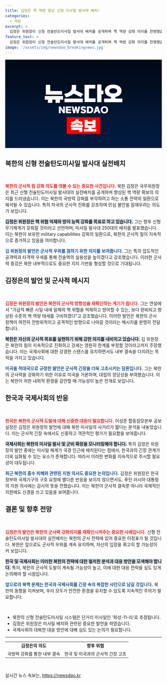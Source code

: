 ```yaml
---
title: 김정은 핵 역량 향상 신형 미사일 발사대 배치!
categories:
  - 국방
excerpt: >
  김정은 위원장이 신형 전술탄도미사일 발사대 배치를 공개하며 핵 역량 강화 의지를 천명했습니다. 홍수 피해 속에서도 군사력을 강조하며 민심 결속을 노린 이 사건은 북한의 전략 변화에 주목하게 합니다!
feature_text: >
  김정은 위원장이 신형 전술탄도미사일 발사대 배치를 공개하며 핵 역량 강화 의지를 천명했습니다. 홍수 피해 속에서도 군사력을 강조하며 민심 결속을 노린 이 사건은 북한의 전략 변화에 주목하게 합니다!
image: '/assets/img/newsdao_breakingnews.jpg'
---
```


<p><img src="/assets/img/newsdao_breakingnews.jpg" alt="flaretime 속보" /></p>

<h2 data-ke-size="size26">북한의 신형 전술탄도미사일 발사대 실전배치</h2>

<p data-ke-size="size16">&nbsp;</p>

<p><b><span style="color: #ee2323;">북한의 군사적 힘 강화 의도를 엿볼 수 있는 중요한 사건입니다.</span></b> 북한 김정은 국무위원장은 최근 신형 전술탄도미사일 발사대의 실전배치를 공개하며 향상된 핵 역량 확보의 의지를 드러냈습니다. 이는 북한의 국방력 강화를 부각하려고 하는 소통 전략의 일환으로 해석될 수 있습니다. 특히 자국의 군사적 진화를 강조하며 민심 불안을 잠재우려는 의도가 보입니다.</p>

<p><b><span style="background-color: #21538527;">김정은 위원장은 핵 위협 억제와 방어 능력 강화를 목표로 하고 있습니다.</span></b> 그는 향후 신형 무기체계가 갖춰질 것이라고 선언하며, 미사일 발사대 250대의 배치를 발표했습니다. 이는 북한이 보유한 military capabilities 강화의 일환으로, 북한의 군사적 힘이 지속적으로 증가하고 있음을 의미합니다.</p>

<p><b><span style="color: #1a5490;">김 위원장의 발언은 군사적 우위를 점하기 위한 의지를 보여줍니다.</span></b> 그는 특히 압도적인 공격력과 타격력 우세를 통해 전술핵의 실용성을 높이겠다고 강조했습니다. 이러한 군사력 증강은 북한 내부적으로도 중요한 지지 기반을 형성할 것으로 기대됩니다.</p>

<h2 data-ke-size="size26">김정은의 발언 및 군사적 메시지</h2>

<p data-ke-size="size16">&nbsp;</p>

<p><b><span style="color: #ee2323;">김정은 위원장의 발언은 북한의 군사적 방향성을 재확인하는 계기가 됩니다.</span></b> 그는 연설에서 "가급적 빠른 시일 내에 일체의 핵 위협을 억제하고 방어할 수 있는, 보다 완비되고 향상된 수준의 핵 역량 태세를 구비하겠다"고 강조했습니다. 이러한 발언은 북한의 군사 정책이 여전히 전방위적이고 공격적인 방향으로 나아갈 것이라는 메시지를 분명히 전달합니다.</p>

<p><b><span style="background-color: #21538527;">북한은 자신의 군사적 목표를 실현하기 위해 강한 의지를 내비치고 있습니다.</span></b> 김 위원장은 북한의 힘이 지속적으로 진화하고 강세는 영원히 한계를 부정할 것이라고까지 주장했습니다. 이는 국제사회에 대한 강경한 스탠스를 유지하면서도 내부 결속을 다지려는 목적을 가지고 있습니다.</p>

<p><b><span style="color: #1a5490;">미국을 적대국으로 규정한 발언은 군사적 긴장을 더욱 고조시키는 담론입니다.</span></b> 그는 북한의 군사력을 강화하기 위한 이유로 미국을 거론하며, 대립의 정당성을 부여했습니다. 이는 북한이 처한 내외적 환경을 감안할 때 가능성이 높은 전개로 보입니다.</p>

<h2 data-ke-size="size26">한국과 국제사회의 반응</h2>

<p data-ke-size="size16">&nbsp;</p>

<p><b><span style="color: #ee2323;">한국은 북한의 군사적 도발에 대해 신중한 대응이 필요합니다.</span></b> 이성준 합동참모본부 공보실장은 김정은 위원장의 발언에 대해 북한 미사일의 사거리가 짧다는 분석을 내놓았습니다. 이는 군사적 긴장 속에서도 신중하고 객관적인 평가가 필요함을 보여줍니다.</p>

<p><b><span style="background-color: #21538527;">국제사회는 북한의 미사일 발사 및 군비 확장을 모니터링해야 합니다.</span></b> 특히 김정은 위원장의 발언 중에는 미사일 체계가 국경 인근에 배치된다는 점에서, 한국과의 긴장 관계가 더욱 심화될 수 있는 요소가 존재합니다. 따라서 이러한 변화를 지속적으로 주시할 필요성이 대두됩니다.</p>

<p><b><span style="color: #1a5490;">최근 북한의 홍수 피해와 관련된 지원 의사도 중요한 논의입니다.</span></b> 김정은 위원장은 한국 정부와 국제기구의 구호 요청에 별다른 반응을 보이지 않으면서도, 푸틴 러시아 대통령의 지원 의사에는 감사의 뜻을 전했습니다. 이는 북한이 군사적 결속뿐 아니라 국제적인 지원에도 신경을 쓰고 있음을 보여줍니다.</p>

<h2 data-ke-size="size26">결론 및 향후 전망</h2>

<p data-ke-size="size16">&nbsp;</p>

<p><b><span style="color: #ee2323;">김정은의 발언은 북한의 군사력 강화의지를 재확인시켜주는 중요한 사례입니다.</span></b> 신형 전술탄도미사일 발사대의 실전배치는 북한의 군사 전략에 있어 중요한 이정표가 될 것입니다. 북한은 앞으로도 군사적 우위를 계속 유지하며, 자신의 입장을 확고히 할 가능성이 커 보입니다.</p>

<p><b><span style="background-color: #21538527;">한국 및 국제사회는 이러한 북한의 전략에 대한 철저한 분석과 대응 방안을 모색해야 합니다.</span></b> 특히, 북한의 군사적 도발이 계속될 가능성이 높고, 이에 대한 대응 전략을 심도 있게 논의해야 할 시점입니다.</p>

<p><b><span style="color: #1a5490;">앞으로의 북핵 문제는 한국과 국제사회를 긴장 속의 복잡한 사안으로 남길 것입니다.</span></b> 북한의 동향을 지켜보며, 우리 모두가 안전한 환경을 유지할 수 있도록 지속적인 주의가 필요합니다. </p>

<p data-ke-size="size16">&nbsp;</p>

<ul>
  <li>북한의 신형 전술탄도미사일 시스템은 단거리 미사일인 '화성-11-라'로 추정됩니다.</li>
  <li>김정은 위원장은 미사일 배치와 관련된 중요한 발언을 하였습니다.</li>
  <li>국제사회의 대북한 대응 방안에 대해 심도 있는 논의가 필요합니다.</li>
</ul>

<hr>

<table style="width: 100%; text-align: center;">
  <tr>
    <td style="text-align: center; height: 17px;"><b>김정은의 의도</b></td>
    <td style="text-align: center; height: 17px;"><b>향후 위협</b></td>
  </tr>
  <tr>
    <td style="text-align: center; height: 17px;">국방력 강화를 통한 내부 결속</td>
    <td style="text-align: center; height: 17px;">한국 및 미국과의 군사적 긴장 고조</td>
  </tr>
</table>

<p data-ke-size="size16">&nbsp;</p>
실시간 뉴스 속보는, <a href="https://newsdao.kr" rel="dofollow">https://newsdao.kr</a>


